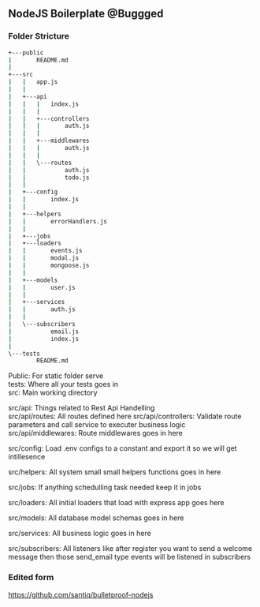 ## NodeJS Boilerplate @Buggged

### Folder Stricture

```bash
+---public
|       README.md
|
+---src
|   |   app.js
|   |
|   +---api
|   |   |   index.js
|   |   |
|   |   +---controllers
|   |   |       auth.js
|   |   |
|   |   +---middlewares
|   |   |       auth.js
|   |   |
|   |   \---routes
|   |           auth.js
|   |           todo.js
|   |
|   +---config
|   |       index.js
|   |
|   +---helpers
|   |       errorHandlers.js
|   |
|   +---jobs
|   +---loaders
|   |       events.js
|   |       modal.js
|   |       mongoose.js
|   |
|   +---models
|   |       user.js
|   |
|   +---services
|   |       auth.js
|   |
|   \---subscribers
|           email.js
|           index.js
|
\---tests
        README.md
```

Public: For static folder serve  
tests: Where all your tests goes in  
src: Main working directory  
  
src/api: Things related to Rest Api Handelling  
src/api/routes: All routes defined here
src/api/controllers: Validate route parameters and call service to executer business logic  
src/api/middlewares: Route middlewares goes in here
  
src/config: Load .env configs to a constant and export it so we will get intillesence  
  
src/helpers: All system small small helpers functions goes in here  
  
src/jobs: If anything schedulling task needed keep it in jobs  
  
src/loaders: All initial loaders that load with express app goes here  
  
src/models: All database model schemas goes in here  
  
src/services: All business logic goes in here  
  
src/subscribers: All listeners like after register you want to send a welcome message then those send_email type events will be listened in subscribers

### Edited form  
https://github.com/santiq/bulletproof-nodejs
